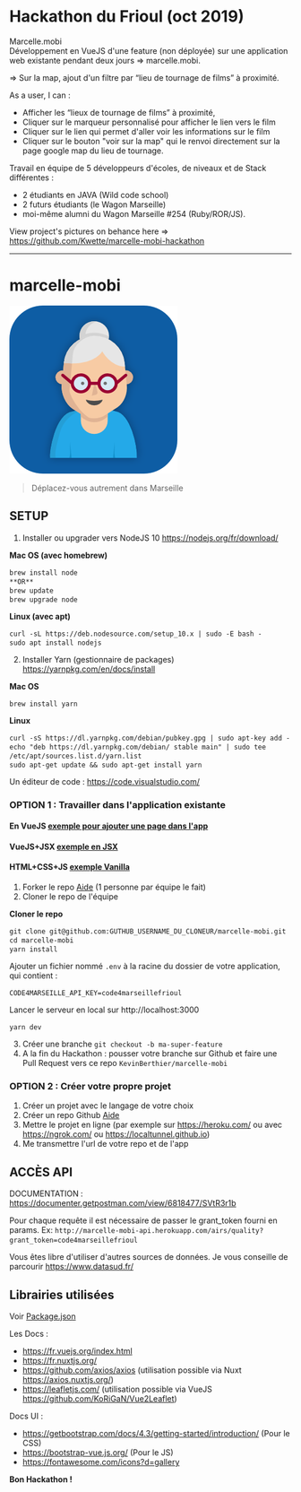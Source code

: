 # Hackathon du Frioul (oct 2019)  
Marcelle.mobi   
Développement en VueJS d'une feature (non déployée) sur une application web existante pendant deux jours => marcelle.mobi.

=> Sur la map, ajout d'un filtre par “lieu de tournage de films” à proximité.

As a user, I can :
- Afficher les “lieux de tournage de films” à proximité,
- Cliquer sur le marqueur personnalisé pour afficher le lien vers le film
- Cliquer sur le lien qui permet d'aller voir les informations sur le film
- Cliquer sur le bouton "voir sur la map" qui le renvoi directement sur la page google map du lieu de tournage.

Travail en équipe de 5 développeurs d'écoles, de niveaux et de Stack différentes :
- 2 étudiants en JAVA (Wild code school)
- 2 futurs étudiants (le Wagon Marseille)
- moi-même alumni du Wagon Marseille #254 (Ruby/ROR/JS).

View project's pictures on behance here => https://github.com/Kwette/marcelle-mobi-hackathon

------------------------------------------------------------------------------------------------------------------------------------
# marcelle-mobi
![marcelle-mobi](static/icon.png)
> Déplacez-vous autrement dans Marseille

## SETUP

1. Installer ou upgrader vers NodeJS 10 https://nodejs.org/fr/download/

**Mac OS (avec homebrew)**
```
brew install node
**OR**
brew update
brew upgrade node
```

**Linux (avec apt)**
```
curl -sL https://deb.nodesource.com/setup_10.x | sudo -E bash -
sudo apt install nodejs
```

2. Installer Yarn (gestionnaire de packages) https://yarnpkg.com/en/docs/install

**Mac OS**
```
brew install yarn
```

**Linux**
```
curl -sS https://dl.yarnpkg.com/debian/pubkey.gpg | sudo apt-key add -
echo "deb https://dl.yarnpkg.com/debian/ stable main" | sudo tee /etc/apt/sources.list.d/yarn.list
sudo apt-get update && sudo apt-get install yarn
```

Un éditeur de code : https://code.visualstudio.com/

### OPTION 1 : Travailler dans l'application existante

#### En VueJS [exemple pour ajouter une page dans l'app](exemples/page.vue)
#### VueJS+JSX [exemple en JSX](exemples/jsx.vue)
#### HTML+CSS+JS [exemple Vanilla](exemples/vanilla.vue)


1. Forker le repo [Aide](https://help.github.com/en/articles/fork-a-repo) (1 personne par équipe le fait)
2. Cloner le repo de l'équipe

**Cloner le repo**
```
git clone git@github.com:GUTHUB_USERNAME_DU_CLONEUR/marcelle-mobi.git
cd marcelle-mobi
yarn install
```
Ajouter un fichier nommé `.env` à la racine du dossier de votre application, qui contient :
```
CODE4MARSEILLE_API_KEY=code4marseillefrioul
```

Lancer le serveur en local sur http://localhost:3000
```
yarn dev
```

3. Créer une branche `git checkout -b ma-super-feature`
4. A la fin du Hackathon : pousser votre branche sur Github et faire une Pull Request vers ce repo `KevinBerthier/marcelle-mobi`

### OPTION 2 : Créer votre propre projet

1. Créer un projet avec le langage de votre choix
2. Créer un repo Github [Aide](https://www.christopheducamp.com/2013/12/16/creer-un-repo-github/)
3. Mettre le projet en ligne (par exemple sur https://heroku.com/ ou avec https://ngrok.com/ ou https://localtunnel.github.io)
3. Me transmettre l'url de votre repo et de l'app


## ACCÈS API

DOCUMENTATION : https://documenter.getpostman.com/view/6818477/SVtR3r1b

Pour chaque requête il est nécessaire de passer le grant_token fourni en params. 
Ex: `http://marcelle-mobi-api.herokuapp.com/airs/quality?grant_token=code4marseillefrioul` 

Vous êtes libre d'utiliser d'autres sources de données. 
Je vous conseille de parcourir https://www.datasud.fr/

## Librairies utilisées
Voir [Package.json](package.json)

Les Docs :

- https://fr.vuejs.org/index.html
- https://fr.nuxtjs.org/
- https://github.com/axios/axios (utilisation possible via Nuxt https://axios.nuxtjs.org/)
- https://leafletjs.com/ (utilisation possible via VueJS https://github.com/KoRiGaN/Vue2Leaflet)

Docs UI :

- https://getbootstrap.com/docs/4.3/getting-started/introduction/ (Pour le CSS)
- https://bootstrap-vue.js.org/ (Pour le JS)
- https://fontawesome.com/icons?d=gallery

**Bon Hackathon !**
